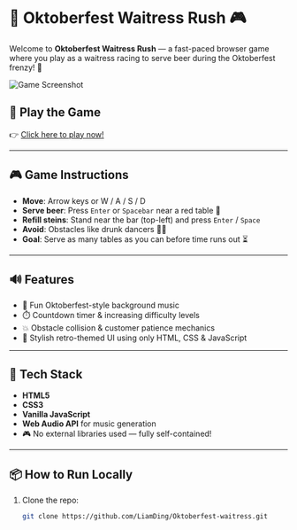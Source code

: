  # 🍺 Oktoberfest Waitress Rush 🎮

Welcome to **Oktoberfest Waitress Rush** — a fast-paced browser game where you play as a waitress racing to serve beer during the Oktoberfest frenzy! 🍻

![Game Screenshot](https://user-images.githubusercontent.com/your-image-link.jpg) <!-- optional: add screenshot -->

## 🚀 Play the Game

👉 [Click here to play now!](https://liamding.github.io/Oktoberfest-waitress/)

---

## 🎮 Game Instructions

- **Move**: Arrow keys or W / A / S / D
- **Serve beer**: Press `Enter` or `Spacebar` near a red table 🍺
- **Refill steins**: Stand near the bar (top-left) and press `Enter` / `Space`
- **Avoid**: Obstacles like drunk dancers 🍻🤢
- **Goal**: Serve as many tables as you can before time runs out ⏳

---

## 🔊 Features

- 🎵 Fun Oktoberfest-style background music
- ⏱️ Countdown timer & increasing difficulty levels
- 💥 Obstacle collision & customer patience mechanics
- 🎨 Stylish retro-themed UI using only HTML, CSS & JavaScript

---

## 📁 Tech Stack

- **HTML5**
- **CSS3**
- **Vanilla JavaScript**
- **Web Audio API** for music generation
- 🎮 No external libraries used — fully self-contained!

---

## 📦 How to Run Locally

1. Clone the repo:
   ```bash
   git clone https://github.com/LiamDing/Oktoberfest-waitress.git

